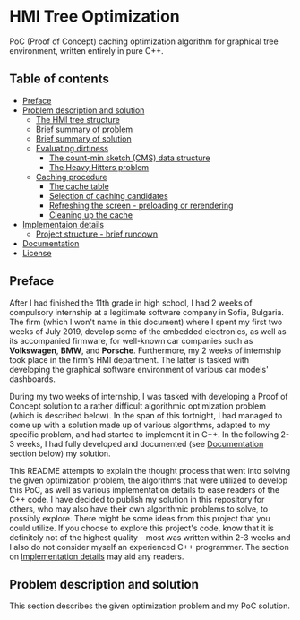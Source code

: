 # HMI Tree Optimization

PoC (Proof of Concept) caching optimization algorithm for graphical tree
environment, written entirely in pure C++.

## Table of contents

* [Preface](#preface)
* [Problem description and solution](#problem-description-and-solution)
  - [The HMI tree structure](#the-hmi-tree-structure)
  - [Brief summary of problem](#brief-summary-of-problem)
  - [Brief summary of solution](#brief-summary-of-solution)
  - [Evaluating dirtiness](#evaluating-dirtiness)
    * [The count-min sketch (CMS) data structure](#the-count-min-sketch-cms-data-structure)
    * [The Heavy Hitters problem](#the-heavy-hitters-problem)
  - [Caching procedure](#caching-procedure)
    * [The cache table](#the-cache-table)
    * [Selection of caching candidates](#selection-of-caching-candidates)
    * [Refreshing the screen - preloading or rerendering](#refreshing-the-screen-preloading-or-rerendering)
    * [Cleaning up the cache](#cleaning-up-the-cache)
* [Implementaion details](#implementation-details)
  - [Project structure - brief rundown](#project-structure-brief-rundown)
* [Documentation](#documentation)
* [License](#license)

## Preface

After I had finished the 11th grade in high school, I had 2 weeks of compulsory
internship at a legitimate software company in Sofia, Bulgaria. The firm (which
I won't name in this document) where I spent my first two weeks of July 2019,
develop some of the embedded electronics, as well as its accompanied firmware,
for well-known car companies such as **Volkswagen**, **BMW**, and **Porsche**.
Furthermore, my 2 weeks of internship took place in the firm's HMI department.
The latter is tasked with developing the graphical software environment of 
various car models' dashboards.

During my two weeks of internship, I was tasked with developing a Proof of Concept
solution to a rather difficult algorithmic optimization problem (which is 
described below). In the span of this fortnight, I had managed to come up with
a solution made up of various algorithms, adapted to my specific problem, and
had started to implement it in C++. In the following 2-3 weeks, I had fully 
developed and documented (see [Documentation](#documentation) section below) 
my solution.

This README attempts to explain the thought process that went into solving the
given optimization problem, the algorithms that were utilized to develop this
PoC, as well as various implementation details to ease readers of the C++ code.
I have decided to publish my solution in this repository for others, who may
also have their own algorithmic problems to solve, to possibly explore. There
might be some ideas from this project that you could utilize. If you choose 
to explore this project's code, know that it is definitely not of the highest
quality - most was written within 2-3 weeks and I also do not consider myself
an experienced C++ programmer. The section on [Implementation details](#implementation-details)
may aid any readers.

## Problem description and solution

This section describes the given optimization problem and my PoC solution.

